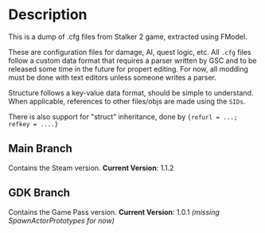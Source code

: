 # Description

This is a dump of .cfg files from Stalker 2 game, extracted using FModel.

These are configuration files for damage, AI, quest logic, etc.
All `.cfg` files follow a custom data format that requires a parser written by GSC and to be released some time in the future for propert editing.
For now, all modding must be done with text editors unless someone writes a parser.

Structure follows a key-value data format, should be simple to understand.
When applicable, references to other files/objs are made using the `SIDs`.

There is also support for "struct" inheritance, done by `{refurl = ...; refkey = ....}`

## Main Branch
Contains the Steam version. 
**Current Version**: 1.1.2

## GDK Branch
Contains the Game Pass version.
**Current Version**: 1.0.1 _(missing SpawnActorPrototypes for now)_
